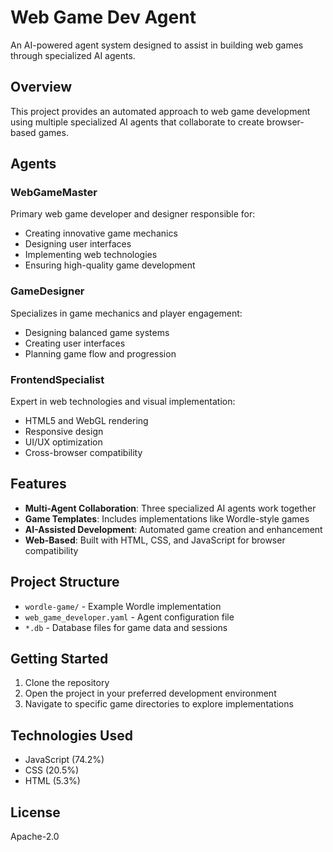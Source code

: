 # Web Game Dev Agent

  An AI-powered agent system designed to assist in building web games
  through specialized AI agents.

  ## Overview

  This project provides an automated approach to web game development using
   multiple specialized AI agents that collaborate to create browser-based
  games.

  ## Agents

  ### WebGameMaster
  Primary web game developer and designer responsible for:
  - Creating innovative game mechanics
  - Designing user interfaces
  - Implementing web technologies
  - Ensuring high-quality game development

  ### GameDesigner
  Specializes in game mechanics and player engagement:
  - Designing balanced game systems
  - Creating user interfaces
  - Planning game flow and progression

  ### FrontendSpecialist
  Expert in web technologies and visual implementation:
  - HTML5 and WebGL rendering
  - Responsive design
  - UI/UX optimization
  - Cross-browser compatibility

  ## Features

  - **Multi-Agent Collaboration**: Three specialized AI agents work
  together
  - **Game Templates**: Includes implementations like Wordle-style games
  - **AI-Assisted Development**: Automated game creation and enhancement
  - **Web-Based**: Built with HTML, CSS, and JavaScript for browser
  compatibility

  ## Project Structure

  - `wordle-game/` - Example Wordle implementation
  - `web_game_developer.yaml` - Agent configuration file
  - `*.db` - Database files for game data and sessions

  ## Getting Started

  1. Clone the repository
  2. Open the project in your preferred development environment
  3. Navigate to specific game directories to explore implementations

  ## Technologies Used

  - JavaScript (74.2%)
  - CSS (20.5%)
  - HTML (5.3%)

  ## License

  Apache-2.0
